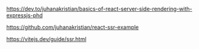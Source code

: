 https://dev.to/juhanakristian/basics-of-react-server-side-rendering-with-expressjs-phd

https://github.com/juhanakristian/react-ssr-example

https://vitejs.dev/guide/ssr.html
